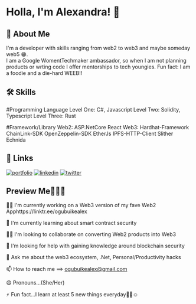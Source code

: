 # Holla, I'm Alexandra! 👋


## 🚀 About Me
I'm a developer with skills ranging from web2 to web3 and maybe someday web5 😁.<br />
I am a Google WomentTechmaker ambassador, so when I am not planning products or wrting code
I offer mentorships to tech youngies.
Fun fact: I am a foodie and a die-hard WEEB!!


## 🛠 Skills

#Programming Language
Level One: C#, Javascript
Level Two: Solidity, Typescript
Level Three: Rust

#Framework/Library
Web2: ASP.NetCore React 
Web3: Hardhat-Framework ChainLink-SDK OpenZeppelin-SDK EtherJs IPFS-HTTP-Client Slither Echnida

## 🔗 Links
[![portfolio](https://img.shields.io/badge/my_portfolio-000?style=for-the-badge&logo=ko-fi&logoColor=white)](https://katherinempeterson.com/) 
[![linkedin](https://img.shields.io/badge/linkedin-0A66C2?style=for-the-badge&logo=linkedin&logoColor=white)](https://www.linkedin.com/in/ogubuike-alex/)
[![twitter](https://img.shields.io/badge/twitter-1DA1F2?style=for-the-badge&logo=twitter&logoColor=white)](https://twitter.com/OgubuikeAlex)

## Preview Me👀🤝🏽
👩‍💻 I'm currently working on a Web3 version of my fave Web2 Apphttps://linktr.ee/ogubuikealex

🧠 I'm currently learning about smart contract security

👯‍♀️ I'm looking to collaborate on converting Web2 products into Web3

🤔 I'm looking for help with gaining knowledge around blockchain security

💬 Ask me about the web3 ecosystem, .Net, Personal/Productivity hacks

📫 How to reach me ==> ogubuikealex@gmail.com

😄 Pronouns...(She/Her)

⚡️ Fun fact...I learn at least 5 new things everyday🤞🏽☺️

